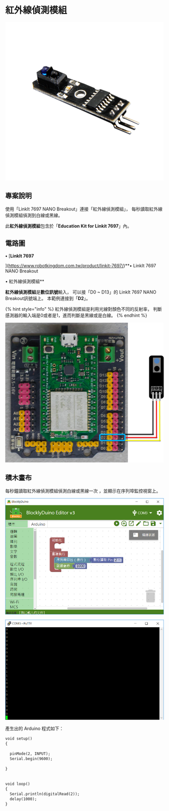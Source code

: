 # 紅外線偵測模組

![](../.gitbook/assets/linkit7697_irsesnor_00.png)

## 專案說明

使用「LinkIt 7697 NANO Breakout」連接「紅外線偵測模組」， 每秒讀取紅外線偵測模組偵測到白線或黑線。
  
此**紅外線偵測模組**包含於「**Education Kit for Linkit 7697**」內。

## 電路圖

**•**	[**LinkIt 7697**
  
](https://www.robotkingdom.com.tw/product/linkit-7697/)**•	LinkIt 7697 NANO Breakout
  
•	紅外線偵測模組**

**紅外線偵測模組**是**數位訊號**輸入， 可以接「D0 ~ D13」的 LinkIt 7697 NANO Breakout訊號端上。 本範例連接到「**D2**」。

{% hint style="info" %}
紅外線偵測模組是利用光線對顏色不同的反射率， 判斷感測器的輸入端是0或者是1，進而判斷是黑線或是白線。
{% endhint %}

![](../.gitbook/assets/linkit7697_irsesnor_01.png)

## 積木畫布

每秒鐘讀取紅外線偵測模組偵測白線或黑線一次 ，並顯示在序列埠監控視窗上。

![](../.gitbook/assets/linkit7697_irsesnor_02.png)

![](../.gitbook/assets/linkit7697_irsesnor_03.png)

產生出的 Arduino 程式如下：

```text
void setup()
{

  pinMode(2, INPUT);
  Serial.begin(9600);

}


void loop()
{
  Serial.println(digitalRead(2));
  delay(1000);
}

```

